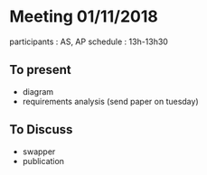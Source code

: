 # Meeting 01/11/2018

participants : AS, AP
schedule : 13h-13h30

## To present
  - diagram
  - requirements analysis (send paper on tuesday)

## To Discuss
  - swapper
  - publication